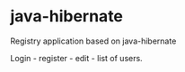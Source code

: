 # java-hibernate 

Registry application based on java-hibernate

Login - register - edit - list of users.
